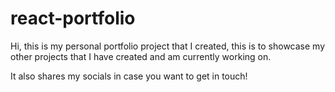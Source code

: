 # react-portfolio

Hi, this is my personal portfolio project that I created, this is to showcase my other projects that I have created and am currently working on. 

It also shares my socials in case you want to get in touch!
